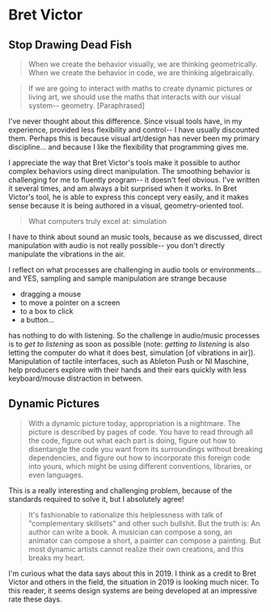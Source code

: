 # Bret Victor

## Stop Drawing Dead Fish

> When we create the behavior visually, we are thinking geometrically. When we create the behavior in code, we are thinking algebraically.

> If we are going to interact with maths to create dynamic pictures or living art, we should use the maths that interacts with our visual system-- geometry. [Paraphrased]

I've never thought about this difference. Since visual tools have, in my experience, provided less flexibility and control-- I have usually discounted them. Perhaps this is because visual art/design has never been my primary discipline... and because I like the flexibility that programming gives me.

I appreciate the way that Bret Victor's tools make it possible to author complex behaviors using direct manipulation. The smoothing behavior is challenging for me to fluently program-- it doesn't feel obvious. I've written it several times, and am always a bit surprised when it works. In Bret Victor's tool, he is able to express this concept very easily, and it makes sense because it is being authored in a visual, geometry-oriented tool.

> What computers truly excel at: simulation

I have to think about sound an music tools, because as we discussed, direct manipulation with audio is not really possible-- you don't directly manipulate the vibrations in the air.

I reflect on what processes are challenging in audio tools or environments... and YES, sampling and sample manipulation are strange because
* dragging a mouse
* to move a pointer on a screen
* to a box to click
* a button...

has nothing to do with listening. So the challenge in audio/music processes is to _get to listening_ as soon as possible (note: _getting to listening_ is also letting the computer do what it does best, simulation [of vibrations in air]). Manipulation of tactile interfaces, such as Ableton Push or NI Maschine, help producers explore with their hands and their ears quickly with less keyboard/mouse distraction in between.

## Dynamic Pictures

> With a dynamic picture today, appropriation is a nightmare. The picture is described by pages of code. You have to read through all the code, figure out what each part is doing, figure out how to disentangle the code you want from its surroundings without breaking dependencies, and figure out how to incorporate this foreign code into yours, which might be using different conventions, libraries, or even languages.

This is a really interesting and challenging problem, because of the standards required to solve it, but I absolutely agree!

> It's fashionable to rationalize this helplessness with talk of "complementary skillsets" and other such bullshit. But the truth is: An author can write a book. A musician can compose a song, an animator can compose a short, a painter can compose a painting. But most dynamic artists cannot realize their own creations, and this breaks my heart.

I'm curious what the data says about this in 2019. I think as a credit to Bret Victor and others in the field, the situation in 2019 is looking much nicer. To this reader, it seems design systems are being developed at an impressive rate these days.
